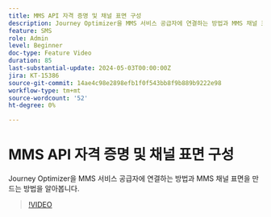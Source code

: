 ```yaml
---
title: MMS API 자격 증명 및 채널 표면 구성
description: Journey Optimizer을 MMS 서비스 공급자에 연결하는 방법과 MMS 채널 표면을 만드는 방법을 알아봅니다.
feature: SMS
role: Admin
level: Beginner
doc-type: Feature Video
duration: 85
last-substantial-update: 2024-05-03T00:00:00Z
jira: KT-15386
source-git-commit: 14ae4c98e2898efb1f0f543bb8f9b889b9222e98
workflow-type: tm+mt
source-wordcount: '52'
ht-degree: 0%

---
```



# MMS API 자격 증명 및 채널 표면 구성

Journey Optimizer을 MMS 서비스 공급자에 연결하는 방법과 MMS 채널 표면을 만드는 방법을 알아봅니다.

>[!VIDEO](https://video.tv.adobe.com/v/3428872/?learn=on)
